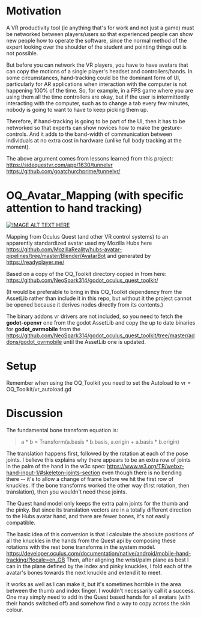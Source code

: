 # Motivation

A VR productivity tool (ie anything that's for work and not just a game) must be networked between 
players/users so that experienced people can show new people how to operate the software, 
since the normal method of the expert looking over the shoulder of the student and 
pointing things out is not possible.

But before you can network the VR players, you have to have avatars that can copy the motions of 
a single player's headset and controllers/hands.  In some circumstances, hand-tracking could be 
the dominant form of UI, particularly for AR applications when interaction with the computer is not 
happening 100% of the time.  So, for example, in a FPS game where you are using them all 
the time controllers are okay, but if the user is intermittently interacting with the computer, 
such as to change a tab 
every few minutes, nobody is going to want to have to keep picking them up.  

Therefore, if hand-tracking is going to be part of the UI, then it has to be networked so that 
experts can show novices how to make the gesture-controls.  And it adds to the band-width of communication between individuals at no extra cost in hardware (unlike full body tracking at the moment).  

The above argument comes from lessons learned from this project: https://sidequestvr.com/app/1630/tunnelvr
https://github.com/goatchurchprime/tunnelvr/

# OQ_Avatar_Mapping (with specific attention to hand tracking)

[![IMAGE ALT TEXT HERE](https://img.youtube.com/vi/u1HfAWrCVPY/0.jpg)](https://www.youtube.com/watch?v=u1HfAWrCVPY)

Mapping from Oculus Quest (and other VR control systems) to an  apparently standardized avatar used my Mozilla Hubs here 
https://github.com/MozillaReality/hubs-avatar-pipelines/tree/master/Blender/AvatarBot 
and generated by https://readyplayer.me/

Based on a copy of the OQ_Toolkit directory copied in from here:
https://github.com/NeoSpark314/godot_oculus_quest_toolkit/

(It would be preferable to bring in this OQ_Toolkit dependency from the AssetLib rather than include 
it in this repo, but without it the project cannot be opened because it derives 
nodes directly from its contents.)

The binary addons vr drivers are not included, so you need to fetch the **godot-openvr** one from the godot AssetLib
 and copy the up to date binaries for **godot_ovrmobile** from the https://github.com/NeoSpark314/godot_oculus_quest_toolkit/tree/master/addons/godot_ovrmobile 
until the AssetLib one is updated.

# Setup

Remember when using the OQ_Toolkit you need to set the Autoload to vr = OQ_Toolkit/vr_autoload.gd 

# Discussion

The fundamental bone transform equation is: 
> a * b = Transform(a.basis * b.basis, a.origin + a.basis * b.origin)

The translation happens first, followed by the rotation at each of the pose joints.  I believe this explains why there appears to be an extra row of joints in the palm of the hand in the w3c spec:  https://www.w3.org/TR/webxr-hand-input-1/#skeleton-joints-section even though there is no bending there -- it's to allow a change of frame before we hit the first row of knuckles.  If the bone transforms worked the other way (first rotation, then translation), then you wouldn't need these joints.

The Quest hand model only keeps the extra palm joints for the thumb and the pinky.  But since its translation vectors are in a totally different direction to the Hubs avatar hand, and there are fewer bones, it's not easily compatible.

The basic idea of this conversion is that I calculate the absolute positions of all the knuckles in the hands from the Quest api by composing these rotations with the rest bone transforms in the system model.  https://developer.oculus.com/documentation/native/android/mobile-hand-tracking/?locale=en_GB
Then, after aligning the wrist/palm plane as best I can in the plane defined by the index and pinky knuckles, I fold each of the avatar's bones towards the next knuckle and extend it to meet.

It works as well as I can make it, but it's sometimes horrible in the area between the thumb and index finger.  I wouldn't necessarily call it a success.  One may simply need to add in the Quest based hands for all avatars (with their hands switched off) and somehow find a way to copy across the skin colour.


